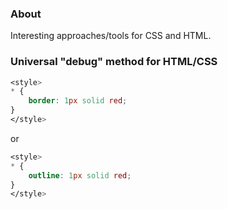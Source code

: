### About

Interesting approaches/tools for CSS and HTML.

### Universal "debug" method for HTML/CSS

```css
<style>
* { 
    border: 1px solid red; 
}
</style>
```
or 

```css
<style>
* { 
    outline: 1px solid red; 
}
</style>
```
